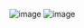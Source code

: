 ![image](https://github.com/NomanShariq/Patel_Inventory_Accounts/assets/86268414/070290a3-8f5e-4ca8-b02c-079498fc025b)
![image](https://github.com/NomanShariq/Patel_Inventory_Accounts/assets/86268414/b9052ff4-2b66-4322-b74e-3b7fabd1dab6)

